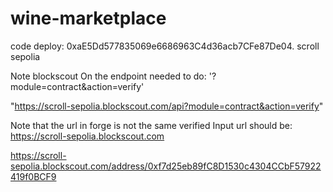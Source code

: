 # wine-marketplace

code deploy: 0xaE5Dd577835069e6686963C4d36acb7CFe87De04.
scroll sepolia



Note blockscout 
On the endpoint needed to do: '?module=contract&action=verify'

 "https://scroll-sepolia.blockscout.com/api?module=contract&action=verify"


Note that the url in forge is not the same verified
Input url should be: https://scroll-sepolia.blockscout.com

https://scroll-sepolia.blockscout.com/address/0xf7d25eb89fC8D1530c4304CCbF57922419f0BCF9